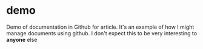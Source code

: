 # demo
Demo of documentation in Github for article.
It's an example of how I might manage documents using github.
I don't expect this to be very interesting to **anyone** else
